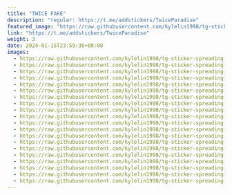 ```yaml
---
title: "TWICE FAKE"
description: "regular: https://t.me/addstickers/TwiceParadise"
featured_image: "https://raw.githubusercontent.com/kylelin1998/tg-sticker-spreading-worldwide-images/main/img/451e8ace-3d54-4b5a-88a1-9bc236871b99.jpg"
link: "https://t.me/addstickers/TwiceParadise"
weight: 3
date: 2024-01-15T23:59:36+08:00
images:
  - https://raw.githubusercontent.com/kylelin1998/tg-sticker-spreading-worldwide-images/main/img/451e8ace-3d54-4b5a-88a1-9bc236871b99.jpg
  - https://raw.githubusercontent.com/kylelin1998/tg-sticker-spreading-worldwide-images/main/img/9fb975f7-fa8b-4758-b6b2-97b58099ab06.jpg
  - https://raw.githubusercontent.com/kylelin1998/tg-sticker-spreading-worldwide-images/main/img/4a759b13-0b58-4c7d-afd1-2e5540512b9d.jpg
  - https://raw.githubusercontent.com/kylelin1998/tg-sticker-spreading-worldwide-images/main/img/40b7e9a4-41c7-4a40-8145-c7a5677cafd7.jpg
  - https://raw.githubusercontent.com/kylelin1998/tg-sticker-spreading-worldwide-images/main/img/93009219-c9b6-401e-bbc1-f8069772c344.jpg
  - https://raw.githubusercontent.com/kylelin1998/tg-sticker-spreading-worldwide-images/main/img/b269ef8c-2b9a-4ef4-bb05-0c2dc17ac6f7.jpg
  - https://raw.githubusercontent.com/kylelin1998/tg-sticker-spreading-worldwide-images/main/img/0e3228dd-5704-4d16-985e-eb64608f3d99.jpg
  - https://raw.githubusercontent.com/kylelin1998/tg-sticker-spreading-worldwide-images/main/img/2872f960-4c3e-4383-a3a7-25503bea5b8c.jpg
  - https://raw.githubusercontent.com/kylelin1998/tg-sticker-spreading-worldwide-images/main/img/11978e34-02b7-41e1-8d53-31ff93197ecf.jpg
  - https://raw.githubusercontent.com/kylelin1998/tg-sticker-spreading-worldwide-images/main/img/4f836b46-3626-4ad4-8d70-eacdda7f519c.jpg
  - https://raw.githubusercontent.com/kylelin1998/tg-sticker-spreading-worldwide-images/main/img/d1f2692a-e313-44e2-bde3-cf17205c3dda.jpg
  - https://raw.githubusercontent.com/kylelin1998/tg-sticker-spreading-worldwide-images/main/img/878cf9e5-4c7a-454b-baf6-b9cf62830805.jpg
  - https://raw.githubusercontent.com/kylelin1998/tg-sticker-spreading-worldwide-images/main/img/2c99cdcc-51fa-4ef8-bced-df1d10b8ff42.jpg
  - https://raw.githubusercontent.com/kylelin1998/tg-sticker-spreading-worldwide-images/main/img/e1e748c2-bc16-4916-9da3-12a9a8218c99.jpg
  - https://raw.githubusercontent.com/kylelin1998/tg-sticker-spreading-worldwide-images/main/img/5c272402-3614-41ff-bede-8b1c9175a158.jpg
  - https://raw.githubusercontent.com/kylelin1998/tg-sticker-spreading-worldwide-images/main/img/b2d51f11-59c0-41e1-9dc4-bb556766b2df.jpg
  - https://raw.githubusercontent.com/kylelin1998/tg-sticker-spreading-worldwide-images/main/img/5e014374-c997-4732-8a32-dc04043c84b5.jpg
  - https://raw.githubusercontent.com/kylelin1998/tg-sticker-spreading-worldwide-images/main/img/ddadd2dc-8570-467a-83f5-b8aef84a3d8c.jpg
  - https://raw.githubusercontent.com/kylelin1998/tg-sticker-spreading-worldwide-images/main/img/9edd9834-be57-4993-aded-fcee4b67deb9.jpg
  - https://raw.githubusercontent.com/kylelin1998/tg-sticker-spreading-worldwide-images/main/img/4a137e21-80f7-419a-b154-9ab8cb0ba9a5.jpg
---
```


